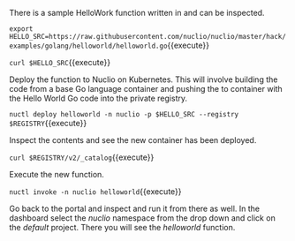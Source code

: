 There is a sample HelloWork function written in and can be inspected.

`export HELLO_SRC=https://raw.githubusercontent.com/nuclio/nuclio/master/hack/examples/golang/helloworld/helloworld.go`{{execute}}

`curl $HELLO_SRC`{{execute}}

Deploy the function to Nuclio on Kubernetes. This will involve building the code from a base Go language container and pushing the to container with the Hello World Go code into the private registry.

`nuctl deploy helloworld -n nuclio -p $HELLO_SRC --registry $REGISTRY`{{execute}}

Inspect the contents and see the new container has been deployed.

`curl $REGISTRY/v2/_catalog`{{execute}}

Execute the new function.

`nuctl invoke -n nuclio helloworld`{{execute}}

Go back to the portal and inspect and run it from there as well. In the dashboard select the _nuclio_ namespace from the drop down and click on the _default_ project. There you will see the _helloworld_ function.
